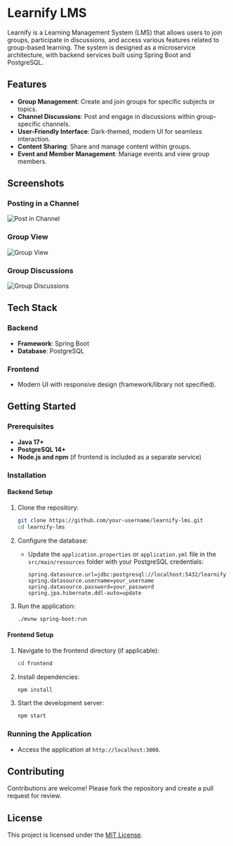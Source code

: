 # Learnify LMS

Learnify is a Learning Management System (LMS) that allows users to join groups, participate in discussions, and access various features related to group-based learning. The system is designed as a microservice architecture, with backend services built using Spring Boot and PostgreSQL.

## Features

- **Group Management**: Create and join groups for specific subjects or topics.
- **Channel Discussions**: Post and engage in discussions within group-specific channels.
- **User-Friendly Interface**: Dark-themed, modern UI for seamless interaction.
- **Content Sharing**: Share and manage content within groups.
- **Event and Member Management**: Manage events and view group members.

## Screenshots

### Posting in a Channel

![Post in Channel](./assets/Screenshot_from_2024-12-29_12-45-31.png)

### Group View

![Group View](./assets/Screenshot_from_2024-12-29_12-43-27.png)

### Group Discussions

![Group Discussions](./assets/Screenshot_from_2024-12-29_12-43-17.png)

## Tech Stack

### Backend

- **Framework**: Spring Boot
- **Database**: PostgreSQL

### Frontend

- Modern UI with responsive design (framework/library not specified).

## Getting Started

### Prerequisites

- **Java 17+**
- **PostgreSQL 14+**
- **Node.js and npm** (if frontend is included as a separate service)

### Installation

#### Backend Setup

1. Clone the repository:

   ```bash
   git clone https://github.com/your-username/learnify-lms.git
   cd learnify-lms
   ```

2. Configure the database:

   - Update the `application.properties` or `application.yml` file in the `src/main/resources` folder with your PostgreSQL credentials:
     ```properties
     spring.datasource.url=jdbc:postgresql://localhost:5432/learnify
     spring.datasource.username=your_username
     spring.datasource.password=your_password
     spring.jpa.hibernate.ddl-auto=update
     ```

3. Run the application:
   ```bash
   ./mvnw spring-boot:run
   ```

#### Frontend Setup

1. Navigate to the frontend directory (if applicable):

   ```bash
   cd frontend
   ```

2. Install dependencies:

   ```bash
   npm install
   ```

3. Start the development server:
   ```bash
   npm start
   ```

### Running the Application

- Access the application at `http://localhost:3000`.

## Contributing

Contributions are welcome! Please fork the repository and create a pull request for review.

## License

This project is licensed under the [MIT License](./LICENSE).
